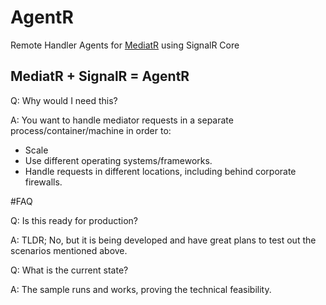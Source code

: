# AgentR
Remote Handler Agents for [MediatR](https://github.com/jbogard/MediatR) using SignalR Core

## MediatR + SignalR = AgentR

Q: Why would I need this? 

A: You want to handle mediator requests in a separate process/container/machine in order to:
 - Scale
 - Use different operating systems/frameworks.
 - Handle requests in different locations, including behind corporate firewalls.   

#FAQ

 Q: Is this ready for production?
 
 A: TLDR; No, but it is being developed and have great plans to test out the scenarios mentioned above. 

 Q: What is the current state?
 
 A: The sample runs and works, proving the technical feasibility. 
